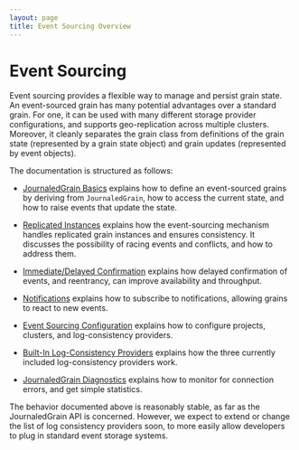```yaml
---
layout: page
title: Event Sourcing Overview
---
```


# Event Sourcing

Event sourcing provides a flexible way to manage and persist grain state. An event-sourced grain has many potential advantages over a standard grain. For one, it can be used with many different storage provider configurations, and supports geo-replication across multiple clusters. Moreover, it cleanly separates the grain class from definitions of the grain state (represented by a grain state object) and grain updates (represented by event objects).


The documentation is structured as follows:

* [JournaledGrain Basics](journaledgrain_basics.md) explains how to define an event-sourced grains by deriving from `JournaledGrain`, how to access the current state, and how to raise events that update the state.

* [Replicated Instances](replicated_instances.md) explains how the event-sourcing mechanism handles replicated grain instances and ensures consistency. It discusses the possibility of racing events and conflicts, and how to address them.

* [Immediate/Delayed Confirmation](immediate_vs_delayed_confirmation.md) explains how delayed confirmation of events, and reentrancy, can improve availability and throughput.

* [Notifications](notifications.md) explains how to subscribe to notifications, allowing grains to react to new events.

* [Event Sourcing Configuration](event_sourcing_configuration.md) explains how to configure projects, clusters, and log-consistency providers.

* [Built-In Log-Consistency Providers](log_consistency_providers.md) explains how the three currently included log-consistency providers work.

* [JournaledGrain Diagnostics](journaledgrain_diagnostics.md) explains how to monitor for connection errors, and get simple statistics.


The behavior documented above is reasonably stable, as far as the JournaledGrain API is concerned. However, we expect to extend or change the list of log consistency providers soon, to more easily allow developers to plug in  standard event storage systems.

